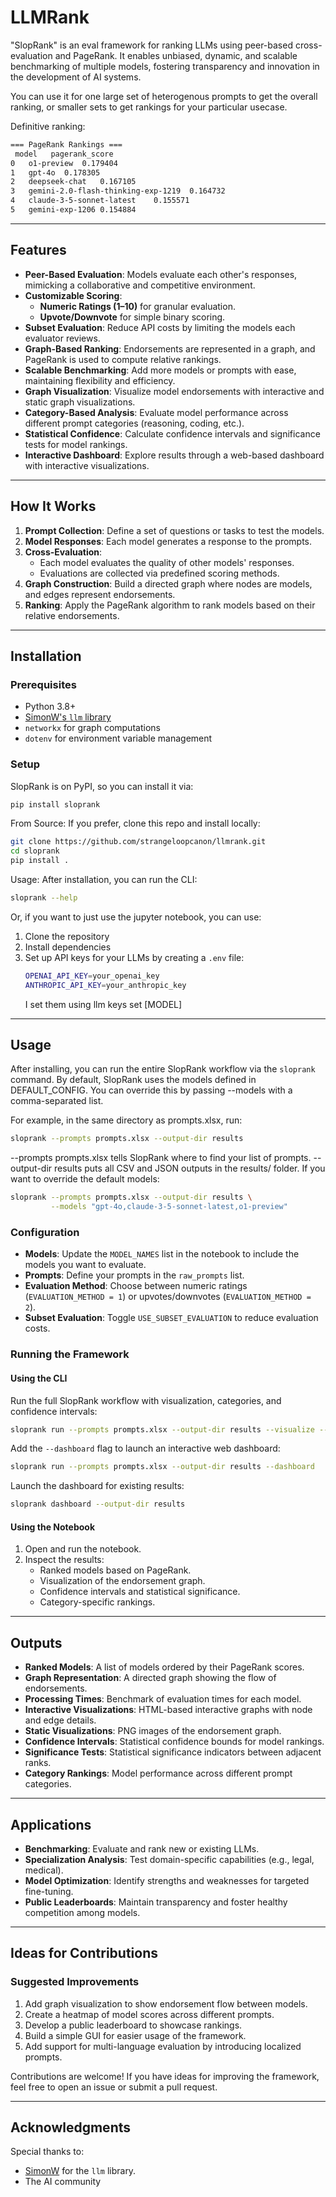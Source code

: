 
# LLMRank

"SlopRank" is an eval framework for ranking LLMs using peer-based cross-evaluation and PageRank. It enables unbiased, dynamic, and scalable benchmarking of multiple models, fostering transparency and innovation in the development of AI systems.

You can use it for one large set of heterogenous prompts to get the overall ranking, or smaller sets to get rankings for your particular usecase.

Definitive ranking:
   ```bash
   === PageRank Rankings ===
	model	pagerank_score
0	o1-preview	0.179404
1	gpt-4o	0.178305
2	deepseek-chat	0.167105
3	gemini-2.0-flash-thinking-exp-1219	0.164732
4	claude-3-5-sonnet-latest	0.155571
5	gemini-exp-1206	0.154884
   ```
---
## Features
- **Peer-Based Evaluation**: Models evaluate each other's responses, mimicking a collaborative and competitive environment.
- **Customizable Scoring**:
  - **Numeric Ratings (1–10)** for granular evaluation.
  - **Upvote/Downvote** for simple binary scoring.
- **Subset Evaluation**: Reduce API costs by limiting the models each evaluator reviews.
- **Graph-Based Ranking**: Endorsements are represented in a graph, and PageRank is used to compute relative rankings.
- **Scalable Benchmarking**: Add more models or prompts with ease, maintaining flexibility and efficiency.
- **Graph Visualization**: Visualize model endorsements with interactive and static graph visualizations.
- **Category-Based Analysis**: Evaluate model performance across different prompt categories (reasoning, coding, etc.).
- **Statistical Confidence**: Calculate confidence intervals and significance tests for model rankings.
- **Interactive Dashboard**: Explore results through a web-based dashboard with interactive visualizations.

---

## How It Works
1. **Prompt Collection**: Define a set of questions or tasks to test the models.
2. **Model Responses**: Each model generates a response to the prompts.
3. **Cross-Evaluation**:
   - Each model evaluates the quality of other models' responses.
   - Evaluations are collected via predefined scoring methods.
4. **Graph Construction**: Build a directed graph where nodes are models, and edges represent endorsements.
5. **Ranking**: Apply the PageRank algorithm to rank models based on their relative endorsements.

---

## Installation

### Prerequisites
- Python 3.8+
- [SimonW's `llm` library](https://github.com/simonw/llm)
- `networkx` for graph computations
- `dotenv` for environment variable management

### Setup

SlopRank is on PyPI, so you can install it via:
```bash
pip install sloprank
   ```
From Source: If you prefer, clone this repo and install locally:
```bash
git clone https://github.com/strangeloopcanon/llmrank.git
cd sloprank
pip install .
   ```

Usage: After installation, you can run the CLI:

```bash
sloprank --help
   ```
Or, if you want to just use the jupyter notebook, you can use:
1. Clone the repository
2. Install dependencies
3. Set up API keys for your LLMs by creating a `.env` file:
   ```bash
   OPENAI_API_KEY=your_openai_key
   ANTHROPIC_API_KEY=your_anthropic_key
   ```
   I set them using llm keys set [MODEL] 

---

## Usage

After installing, you can run the entire SlopRank workflow via the `sloprank` command. By default, SlopRank uses the models defined in DEFAULT_CONFIG. You can override this by passing --models with a comma-separated list.

For example, in the same directory as prompts.xlsx, run:
```bash
sloprank --prompts prompts.xlsx --output-dir results
```
--prompts prompts.xlsx tells SlopRank where to find your list of prompts.
--output-dir results puts all CSV and JSON outputs in the results/ folder.
If you want to override the default models:

```bash
sloprank --prompts prompts.xlsx --output-dir results \
         --models "gpt-4o,claude-3-5-sonnet-latest,o1-preview"
```

### Configuration
- **Models**: Update the `MODEL_NAMES` list in the notebook to include the models you want to evaluate.
- **Prompts**: Define your prompts in the `raw_prompts` list.
- **Evaluation Method**: Choose between numeric ratings (`EVALUATION_METHOD = 1`) or upvotes/downvotes (`EVALUATION_METHOD = 2`).
- **Subset Evaluation**: Toggle `USE_SUBSET_EVALUATION` to reduce evaluation costs.

### Running the Framework

#### Using the CLI

Run the full SlopRank workflow with visualization, categories, and confidence intervals:

```bash
sloprank run --prompts prompts.xlsx --output-dir results --visualize --confidence
```

Add the `--dashboard` flag to launch an interactive web dashboard:

```bash
sloprank run --prompts prompts.xlsx --output-dir results --dashboard
```

Launch the dashboard for existing results:

```bash
sloprank dashboard --output-dir results
```

#### Using the Notebook
1. Open and run the notebook.
2. Inspect the results:
   - Ranked models based on PageRank.
   - Visualization of the endorsement graph.
   - Confidence intervals and statistical significance.
   - Category-specific rankings.

---

## Outputs
- **Ranked Models**: A list of models ordered by their PageRank scores.
- **Graph Representation**: A directed graph showing the flow of endorsements.
- **Processing Times**: Benchmark of evaluation times for each model.
- **Interactive Visualizations**: HTML-based interactive graphs with node and edge details.
- **Static Visualizations**: PNG images of the endorsement graph.
- **Confidence Intervals**: Statistical confidence bounds for model rankings.
- **Significance Tests**: Statistical significance indicators between adjacent ranks.
- **Category Rankings**: Model performance across different prompt categories.

---

## Applications
- **Benchmarking**: Evaluate and rank new or existing LLMs.
- **Specialization Analysis**: Test domain-specific capabilities (e.g., legal, medical).
- **Model Optimization**: Identify strengths and weaknesses for targeted fine-tuning.
- **Public Leaderboards**: Maintain transparency and foster healthy competition among models.

---

## Ideas for Contributions

### Suggested Improvements
1. Add graph visualization to show endorsement flow between models.
2. Create a heatmap of model scores across different prompts.
3. Develop a public leaderboard to showcase rankings.
4. Build a simple GUI for easier usage of the framework.
5. Add support for multi-language evaluation by introducing localized prompts.

Contributions are welcome! If you have ideas for improving the framework, feel free to open an issue or submit a pull request.

---

## Acknowledgments
Special thanks to:
- [SimonW](https://github.com/simonw) for the `llm` library.
- The AI community


